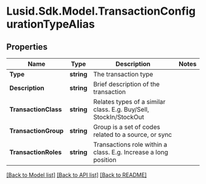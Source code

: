 
# Lusid.Sdk.Model.TransactionConfigurationTypeAlias

## Properties

Name | Type | Description | Notes
------------ | ------------- | ------------- | -------------
**Type** | **string** | The transaction type | 
**Description** | **string** | Brief description of the transaction | 
**TransactionClass** | **string** | Relates types of a similar class. E.g. Buy/Sell, StockIn/StockOut | 
**TransactionGroup** | **string** | Group is a set of codes related to a source, or sync | 
**TransactionRoles** | **string** | Transactions role within a class. E.g. Increase a long position | 

[[Back to Model list]](../README.md#documentation-for-models)
[[Back to API list]](../README.md#documentation-for-api-endpoints)
[[Back to README]](../README.md)

